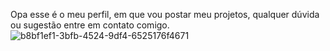 Opa esse é o meu perfil, em que vou postar meu projetos, qualquer dúvida ou sugestão entre em contato comigo.
![b8bf1ef1-3bfb-4524-9df4-6525176f4671](https://github.com/user-attachments/assets/3fe51f3c-a15e-4fe9-b420-380cf2471bfb)


<!--
**Luizfg21/Luizfg21** is a ✨ _special_ ✨ repository because its `README.md` (this file) appears on your GitHub profile.

Here are some ideas to get you started:

- 🔭 I’m currently working on ...
- 🌱 I’m currently learning ...
- 👯 I’m looking to collaborate on ...
- 🤔 I’m looking for help with ...
- 💬 Ask me about ...
- 📫 How to reach me: ...
- 😄 Pronouns: ...
- ⚡ Fun fact: ...
-->
